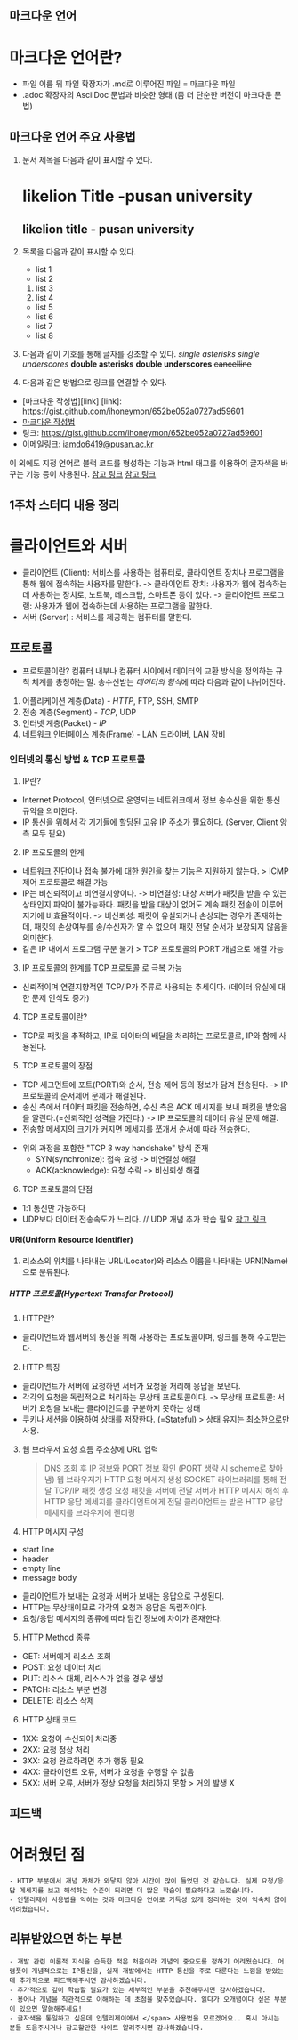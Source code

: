 마크다운 언어
------

 # 마크다운 언어란?
 - 파일 이름 뒤 파일 확장자가 .md로 이루어진 파일 = 마크다운 파일
 - .adoc 확장자의 AsciiDoc 문법과 비슷한 형태 (좀 더 단순한 버전이 마크다운 문법)

 ## 마크다운 언어 주요 사용법
 1. 문서 제목을 다음과 같이 표시할 수 있다.

    likelion Title -pusan university
    ================
    

    likelion title - pusan university
    -----------------
  
 2. 목록을 다음과 같이 표시할 수 있다.
    - list 1
    - list 2
    1. list 3
    2. list 4
    + list 5
    + list 6
    - list 7
    - list 8

 3. 다음과 같이 기호를 통해 글자를 강조할 수 있다.
    *single asterisks*
    _single underscores_
    **double asterisks**
    __double underscores__
    ~~cancelline~~

 4. 다음과 같은 방법으로 링크를 연결할 수 있다.
   - [마크다운 작성법][link]
     [link]: https://gist.github.com/ihoneymon/652be052a0727ad59601
   - [마크다운 작성법](https://gist.github.com/ihoneymon/652be052a0727ad59601, "github link")
   - 링크: <https://gist.github.com/ihoneymon/652be052a0727ad59601>
   - 이메일링크: <iamdo6419@pusan.ac.kr>

 이 외에도 지정 언어로 블럭 코드를 형성하는 기능과 html 태그를 이용하여 글자색을 바꾸는 기능 등이 사용된다.
 [참고 링크](https://gist.github.com/ihoneymon/652be052a0727ad59601, "마크다운 작성법")
 [참고 링크](https://claris.tistory.com/51, "깃허브를 위한 마크다운 모음집")
 

1주차 스터디 내용 정리
------
 # 클라이언트와 서버
  - 클라이언트 (Client): 서비스를 사용하는 컴퓨터로, 클라이언트 장치나 프로그램을 통해 웹에 접속하는 사용자를 말한다.
    -> 클라이언트 장치: 사용자가 웹에 접속하는데 사용하는 장치로, 노트북, 데스크탑, 스마트폰 등이 있다.
    -> 클라이언트 프로그램: 사용자가 웹에 접속하는데 사용하는 프로그램을 말한다.
  - 서버 (Server) : 서비스를 제공하는 컴퓨터를 말한다.

 ## 프로토콜
  * 프로토콜이란?
     컴퓨터 내부나 컴퓨터 사이에서 데이터의 교환 방식을 정의하는 규칙 체계를 총칭하는 말. 송수신받는 *데이터의 형식*에 따라 다음과 같이 나뉘어진다.
  1. 어플리케이션 계층(Data) - *HTTP*, FTP, SSH, SMTP
  2. 전송 계층(Segment) - *TCP*, UDP
  3. 인터넷 계층(Packet) - *IP*
  4. 네트워크 인터페이스 계층(Frame) - LAN 드라이버, LAN 장비

 ### 인터넷의 통신 방법 & TCP 프로토콜
  1. IP란?
   - Internet Protocol, 인터넷으로 운영되는 네트워크에서 정보 송수신을 위한 통신 규약을 의미한다.
   - IP 통신을 위해서 각 기기들에 할당된 고유 IP 주소가 필요하다. (Server, Client 양측 모두 필요)

  2. IP 프로토콜의 한계
   - 네트워크 진단이나 접속 불가에 대한 원인을 찾는 기능은 지원하지 않는다. > ICMP 제어 프로토콜로 해결 가능
   - IP는 비신뢰적이고 비연결지향이다.
     -> 비연결성: 대상 서버가 패킷을 받을 수 있는 상태인지 파악이 불가능하다. 패킷을 받을 대상이 없어도 계속 패킷 전송이 이루어지기에 비효율적이다. 
     -> 비신뢰성: 패킷이 유실되거나 손상되는 경우가 존재하는데, 패킷의 손상여부를 송/수신자가 알 수 없으며 패킷 전달 순서가 보장되지 않음을 의미한다.
   - 같은 IP 내에서 프로그램 구분 불가 > TCP 프로토콜의 PORT 개념으로 해결 가능

  3. IP 프로토콜의 한계를 TCP 프로토콜 로 극복 가능
   - 신뢰적이며 연결지향적인 TCP/IP가 주류로 사용되는 추세이다. (데이터 유실에 대한 문제 인식도 증가)

  4. TCP 프로토콜이란?
   - TCP로 패킷을 추적하고, IP로 데이터의 배달을 처리하는 프로토콜로, IP와 함께 사용된다.

  5. TCP 프로토콜의 장점
   - TCP 세그먼트에 포트(PORT)와 순서, 전송 제어 등의 정보가 담겨 전송된다. -> IP 프로토콜의 순서제어 문제가 해결된다.
   - 송신 측에서 데이터 패킷을 전송하면, 수신 측은 ACK 메시지를 보내 패킷을 받았음을 알린다.(=신뢰적인 성격을 가진다.) -> IP 프로토콜의 데이터 유실 문제 해결.
   - 전송할 메세지의 크기가 커지면 메세지를 쪼개서 순서에 따라 전송한다.

   * 위의 과정을 포함한 "TCP 3 way handshake" 방식 존재
     - SYN(synchronize): 접속 요청 -> 비연결성 해결
     - ACK(acknowledge): 요청 수락 -> 비신뢰성 해결

  6. TCP 프로토콜의 단점
   - 1:1 통신만 가능하다
   - UDP보다 데이터 전송속도가 느리다. // UDP 개념 추가 학습 필요
   [참고 링크](https://velog.io/@devharrypmw/TCPUDP-TCP%EC%99%80-UDP%EC%9D%98-%ED%8A%B9%EC%A7%95%EA%B3%BC-%EC%B0%A8%EC%9D%B4, "UDP 개념")

 #### URI(Uniform Resource Identifier)
  1. 리소스의 위치를 나타내는 URL(Locator)와 리소스 이름을 나타내는 URN(Name)으로 분류된다.

 ##### HTTP 프로토콜(Hypertext Transfer Protocol)
  1. HTTP란?
   - 클라이언트와 웹서버의 통신을 위해 사용하는 프로토콜이며, 링크를 통해 주고받는다.

  2. HTTP 특징 
   - 클라이언트가 서버에 요청하면 서버가 요청을 처리해 응답을 보낸다.
   - 각각의 요청을 독립적으로 처리하는 무상태 프로토콜이다.
     -> 무상태 프로토콜: 서버가 요청을 보내는 클라이언트를 구분하지 못하는 상태
   - 쿠키나 세션을 이용하여 상태를 저장한다. (=Stateful) > 상태 유지는 최소한으로만 사용.

  3. 웹 브라우저 요청 흐름
     주소창에 URL 입력
      > DNS 조회 후 IP 정보와 PORT 정보 확인 (PORT 생략 시 scheme로 찾아냄)
      > 웹 브라우저가 HTTP 요청 메세지 생성
      > SOCKET 라이브러리를 통해 전달
      > TCP/IP 패킷 생성
      > 요청 패킷을 서버에 전달
      > 서버가 HTTP 메시지 해석 후 HTTP 응답 메세지를 클라이언트에게 전달
      > 클라이언트는 받은 HTTP 응답 메세지를 브라우저에 렌더링

  4. HTTP 메시지 구성
   - start line
   - header
   - empty line
   - message body
   * 클라이언트가 보내는 요청과 서버가 보내는 응답으로 구성된다.
   * HTTP는 무상태이므로 각각의 요청과 응답은 독립적이다.
   * 요청/응답 메세지의 종류에 따라 담긴 정보에 차이가 존재한다.

  5. HTTP Method 종류
   - GET: 서버에게 리소스 조회
   - POST: 요청 데이터 처리
   - PUT: 리소스 대체, 리소스가 없을 경우 생성
   - PATCH: 리소스 부분 변경
   - DELETE: 리소스 삭제

  6. HTTP 상태 코드
   - 1XX: 요청이 수신되어 처리중
   - 2XX: 요청 정상 처리
   - 3XX: 요청 완료하려면 추가 행동 필요
   - 4XX: 클라이언트 오류, 서버가 요청을 수행할 수 없음
   - 5XX: 서버 오류, 서버가 정상 요청을 처리하지 못함 > 거의 발생 X

피드백
------
 # 어려웠던 점
    - HTTP 부분에서 개념 자체가 와닿지 않아 시간이 많이 들었던 것 같습니다. 실제 요청/응답 메세지를 보고 해석하는 수준이 되려면 더 많은 학습이 필요하다고 느꼈습니다. 
    - 인텔리제이 사용법을 익히는 것과 마크다운 언어로 가독성 있게 정리하는 것이 익숙치 않아 어려웠습니다.
 ## 리뷰받았으면 하는 부분
    - 개발 관련 이론적 지식을 습득한 적은 처음이라 개념의 중요도를 정하기 어려웠습니다. 어렴풋이 개념적으로는 IP통신을, 실제 개발에서는 HTTP 통신을 주로 다룬다는 느낌을 받았는데 추가적으로 피드백해주시면 감사하겠습니다. 
    - 추가적으로 깊이 학습할 필요가 있는 세부적인 부분을 추천해주시면 감사하겠습니다.
    - 용어나 개념을 직관적으로 이해하는 데 초점을 맞추었습니다. 읽다가 오개념이다 싶은 부분이 있으면 말씀해주세요!
    - 글자색을 통일하고 싶은데 인텔리제이에서 </span> 사용법을 모르겠어요.. 혹시 아시는 분들 도움주시거나 참고할만한 사이트 알려주시면 감사하겠습니다.
